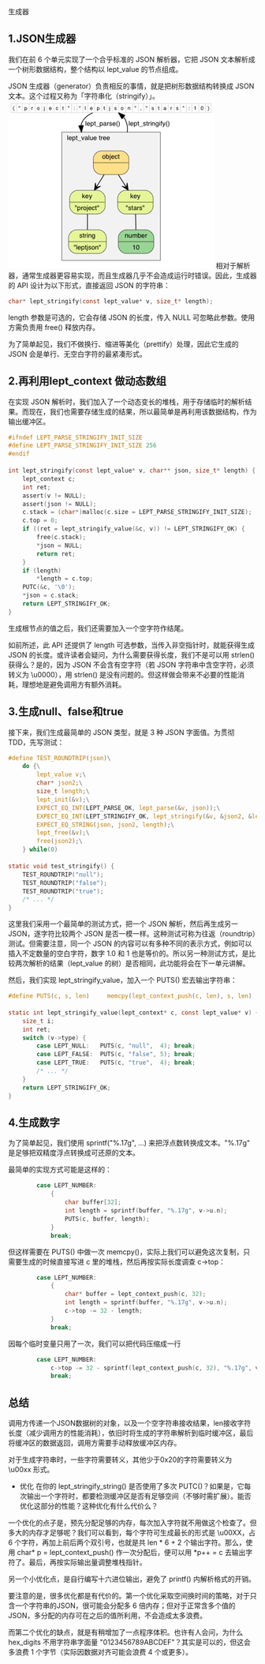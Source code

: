 生成器
## 1.JSON生成器
我们在前 6 个单元实现了一个合乎标准的 JSON 解析器，它把 JSON 文本解析成一个树形数据结构，整个结构以 lept_value 的节点组成。

JSON 生成器（generator）负责相反的事情，就是把树形数据结构转换成 JSON 文本。这个过程又称为「字符串化（stringify）」。
![](./parse_stringify.png)
相对于解析器，通常生成器更容易实现，而且生成器几乎不会造成运行时错误。因此，生成器的 API 设计为以下形式，直接返回 JSON 的字符串：
```C
char* lept_stringify(const lept_value* v, size_t* length);
```
length 参数是可选的，它会存储 JSON 的长度，传入 NULL 可忽略此参数。使用方需负责用 free() 释放内存。

为了简单起见，我们不做换行、缩进等美化（prettify）处理，因此它生成的 JSON 会是单行、无空白字符的最紧凑形式。
## 2.再利用lept_context 做动态数组
在实现 JSON 解析时，我们加入了一个动态变长的堆栈，用于存储临时的解析结果。而现在，我们也需要存储生成的结果，所以最简单是再利用该数据结构，作为输出缓冲区。
```C
#ifndef LEPT_PARSE_STRINGIFY_INIT_SIZE
#define LEPT_PARSE_STRINGIFY_INIT_SIZE 256
#endif

int lept_stringify(const lept_value* v, char** json, size_t* length) {
    lept_context c;
    int ret;
    assert(v != NULL);
    assert(json != NULL);
    c.stack = (char*)malloc(c.size = LEPT_PARSE_STRINGIFY_INIT_SIZE);
    c.top = 0;
    if ((ret = lept_stringify_value(&c, v)) != LEPT_STRINGIFY_OK) {
        free(c.stack);
        *json = NULL;
        return ret;
    }
    if (length)
        *length = c.top;
    PUTC(&c, '\0');
    *json = c.stack;
    return LEPT_STRINGIFY_OK;
}
```
生成根节点的值之后，我们还需要加入一个空字符作结尾。

如前所述，此 API 还提供了 length 可选参数，当传入非空指针时，就能获得生成 JSON 的长度。或许读者会疑问，为什么需要获得长度，我们不是可以用 strlen() 获得么？是的，因为 JSON 不会含有空字符（若 JSON 字符串中含空字符，必须转义为 \u0000），用 strlen() 是没有问题的。但这样做会带来不必要的性能消耗，理想地是避免调用方有额外消耗。
## 3.生成null、false和true
接下来，我们生成最简单的 JSON 类型，就是 3 种 JSON 字面值。为贯彻 TDD，先写测试：
```C
#define TEST_ROUNDTRIP(json)\
    do {\
        lept_value v;\
        char* json2;\
        size_t length;\
        lept_init(&v);\
        EXPECT_EQ_INT(LEPT_PARSE_OK, lept_parse(&v, json));\
        EXPECT_EQ_INT(LEPT_STRINGIFY_OK, lept_stringify(&v, &json2, &length));\
        EXPECT_EQ_STRING(json, json2, length);\
        lept_free(&v);\
        free(json2);\
    } while(0)

static void test_stringify() {
    TEST_ROUNDTRIP("null");
    TEST_ROUNDTRIP("false");
    TEST_ROUNDTRIP("true");
    /* ... */
}
```
这里我们采用一个最简单的测试方式，把一个 JSON 解析，然后再生成另一 JSON，逐字符比较两个 JSON 是否一模一样。这种测试可称为往返（roundtrip）测试。但需要注意，同一个 JSON 的内容可以有多种不同的表示方式，例如可以插入不定数量的空白字符，数字 1.0 和 1 也是等价的。所以另一种测试方式，是比较两次解析的结果（lept_value 的树）是否相同，此功能将会在下一单元讲解。

然后，我们实现 lept_stringify_value，加入一个 PUTS() 宏去输出字符串：
```C
#define PUTS(c, s, len)     memcpy(lept_context_push(c, len), s, len)

static int lept_stringify_value(lept_context* c, const lept_value* v) {
    size_t i;
    int ret;
    switch (v->type) {
        case LEPT_NULL:   PUTS(c, "null",  4); break;
        case LEPT_FALSE:  PUTS(c, "false", 5); break;
        case LEPT_TRUE:   PUTS(c, "true",  4); break;
        /* ... */
    }
    return LEPT_STRINGIFY_OK;
}
```
## 4.生成数字
为了简单起见，我们使用 sprintf("%.17g", ...) 来把浮点数转换成文本。"%.17g" 是足够把双精度浮点转换成可还原的文本。

最简单的实现方式可能是这样的：
```C
        case LEPT_NUMBER:
            {
                char buffer[32];
                int length = sprintf(buffer, "%.17g", v->u.n);
                PUTS(c, buffer, length);
            }
            break;
```
但这样需要在 PUTS() 中做一次 memcpy()，实际上我们可以避免这次复制，只需要生成的时候直接写进 c 里的堆栈，然后再按实际长度调查 c->top：
```C
        case LEPT_NUMBER:
            {
                char* buffer = lept_context_push(c, 32);
                int length = sprintf(buffer, "%.17g", v->u.n);
                c->top -= 32 - length;
            }
            break;
```
因每个临时变量只用了一次，我们可以把代码压缩成一行
```C
        case LEPT_NUMBER:
            c->top -= 32 - sprintf(lept_context_push(c, 32), "%.17g", v->u.n);
            break;
```

## 总结
调用方传递一个JSON数据树的对象，以及一个空字符串接收结果，len接收字符长度（减少调用方的性能消耗），依旧时将生成的字符串解析到临时缓冲区，最后将缓冲区的数据返回，调用方需要手动释放缓冲区内存。

对于生成字符串时，一些字符需要转义，其他少于0x20的字符需要转义为 \u00xx 形式。

- 优化
在你的 lept_stringify_string() 是否使用了多次 PUTC()？如果是，它每次输出一个字符时，都要检测缓冲区是否有足够空间（不够时需扩展）。能否优化这部分的性能？这种优化有什么代价么？

一个优化的点子是，预先分配足够的内存，每次加入字符就不用做这个检查了。但多大的内存才足够呢？我们可以看到，每个字符可生成最长的形式是 \u00XX，占 6 个字符，再加上前后两个双引号，也就是共 len * 6 + 2 个输出字符。那么，使用 char* p = lept_context_push() 作一次分配后，便可以用 *p++ = c 去输出字符了。最后，再按实际输出量调整堆栈指针。

另一个小优化点，是自行编写十六进位输出，避免了 printf() 内解析格式的开销。

要注意的是，很多优化都是有代价的。第一个优化采取空间换时间的策略，对于只含一个字符串的JSON，很可能会分配多 6 倍内存；但对于正常含多个值的 JSON，多分配的内存可在之后的值所利用，不会造成太多浪费。

而第二个优化的缺点，就是有稍增加了一点程序体积。也许有人会问，为什么 hex_digits 不用字符串字面量 "0123456789ABCDEF"？其实是可以的，但这会多浪费 1 个字节（实际因数据对齐可能会浪费 4 个或更多）。